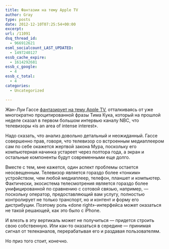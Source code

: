 ```yaml
---
title: Фантазии на тему Apple TV
author: Gray
type: posts
date: 2012-12-10T07:25:54+00:00
excerpt:
url: /11091
dsq_thread_id:
  - 966912621
esml_socialcount_LAST_UPDATED:
  - 1497240127
essb_cache_expire:
  - 1614292681
essb_c_google:
  - 4
essb_c_total:
  - 4
categories:
  - Uncategorized

---
```








Жан-Луи Гассе [фантазирует на тему Apple TV][1], отталкиваясь от уже многократно процитированной фразы Тима Кука, который на прошлой неделе сказал в первом большом интервью каналу NBC, что телевизоры &#171;is an area of intense interest&#187;. 

Надо сказать, что анализ довольно детальный и неожиданный. Гассе совершенно прав, говоря, что телевизор со встроенным медиаплеером сам по себе окажется жертвой закона Мура, поскольку его компьютерная начинка устареет через полтора года, а экран и остальные компоненты будут современными еще долго. 

Вместе с тем, мне кажется, один аспект проблемы остается неосвещенным. Телевизор является гораздо более &#171;тонким&#187; устройством, чем любой медиаплеер, телефон, планшет и компьютер. Фактически, экосистема телесмотрения является гораздо более унифицированной по сравнению с сотовой связью, например, — поскольку оператор, предоставляющий вам услугу, полностью контролирует не только транспорт, но и контент и форму его дистрибуции. Поэтому роль &#171;done right&#187;-интерфейса может оказаться не такой решающей, как это было с iPhone.

И влезть в эту вертикаль может не получиться — придется строить свою собственную. Или как-то оказаться в середине — принимая сигнал от телеканалов, перерабатывая его и раздавая пользователям. 

Но приз того стоит, конечно.

 [1]: http://www.mondaynote.com/2012/12/09/5175/